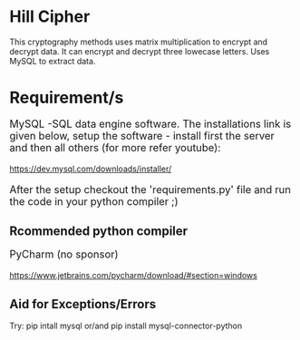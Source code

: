 <html>
  <h1>Hill Cipher</h1>
  <p>
    This cryptography methods uses matrix multiplication to encrypt and decrypt data.
    It can encrypt and decrypt three lowecase letters. Uses MySQL to extract data.
  </p>
  
  <h1>Requirement/s</h1>
  <p style="font-size:18px">MySQL -SQL data engine software. The installations link is given below, setup the software - install first the server and then all others (for more refer youtube):</p>
  <a href="url">https://dev.mysql.com/downloads/installer/</a>
  <p style="font-size:18px"> After the setup checkout the 'requirements.py' file and run the code in your python compiler ;)</p>
  
  <h2>Rcommended python compiler</h2>
  <p style="font-size:18px">PyCharm (no sponsor)</p>
  <a href="url">https://www.jetbrains.com/pycharm/download/#section=windows</a>
  
  <h2>Aid for Exceptions/Errors</h2>
  <p> Try: pip intall mysql or/and pip install mysql-connector-python</p>
</html>
